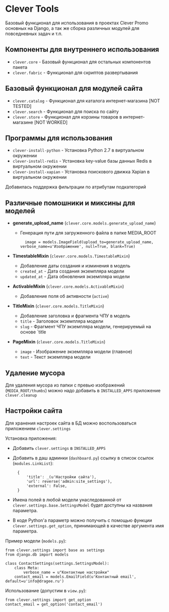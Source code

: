 Clever Tools
============

Базовый функционал для использования в проектах Clever Promo основных на Django,
а так же сборка различных модулей для повседневных задач и т.п.

Компоненты для внутреннего использования
----------------------------------------

* `clever.core` - Базовый функционал для остальных компонентов пакета
* `clever.fabric` - Функционал для скриптов развертывания

Базовый функционал для модулей сайта
------------------------------------

* `clever.catalog` - Функционал для каталога интернет-магазина [NOT TESTED]
* `clever.search` - Функционал для поиска по сайту
* `clever.store` - Функционал для корзины товаров в интернет-магазине [NOT WORKED]

Программы для использования
---------------------------

* `clever-install-python` - Установка Python 2.7 в виртуальном окружении
* `clever-install-redis` - Установка key-value базы данных Redis в виртуальном окружении
* `clever-install-xapian` - Установка поискового движка Xapian в виртуальном окружении

Добавилась поддержка фильтрации по атрибутам подкатегорий

Различные помошники и миксины для моделей
-----------------------------------------

* **generate\_upload\_name** (`clever.core.models.generate_upload_name`)
    - Генерация пути для загруженного файла в папке MEDIA_ROOT

            image = models.ImageField(upload_to=generate_upload_name, verbose_name=u'Изображение', null=True, blank=True)

* **TimestableMixin** (`clever.core.models.TimestableMixin`)
    - Добавление даты создания и изминения в модель
    - `created_at` - Дата создания экземпляра модели
    - `updated_at` - Дата обновления экземпляра модели

* **ActivableMixin** (`clever.core.models.ActivableMixin`)
    - Добавление поля об активности (`active`)

* **TitleMixin** (`clever.core.models.TitleMixin`)
    - Добавление заголовка и фрагмента ЧПУ в модель
    - `title` - Заголовок экземпляра модели
    - `slug` - Фрагмент ЧПУ экземпляра модели, генерируемый на основе `title

* **PageMixin** (`clever.core.models.TitleMixin`)
    - `image` - Изображение экземпляра модели (главное)
    - `text` - Текст экземпляра модели

Удаление мусора
---------------

Для удаления мусора из папки с превью изображений (`MEDIA_ROOT/thumbs`) можно
надо добавить в `INSTALLED_APPS` приложение `clever.cleanup`

Настройки сайта
---------------

Для хранения настроек сайта в БД можно воспользоваться приложением `clever.settings`

Установка приложения:

* Добавить `clever.settings` в `INSTALLED_APPS`
* Добавить в даш админки (`dashboard.py`) ссылку в список ссылок (`modules.LinkList`):

        {
            'title': _(u'Настройки сайта'),
            'url': reverse('admin:site_settings'),
            'external': False,
        }
* Имена полей в любой модели унаследованной от `clever.settings.base.SettingsModel`
  будет доступны ка названия параметра.
* В коде Python'а параметр можно получить с помощью функции `clever.settings.get_option`,
  принимающей в качестве аргумента имя параметра.

Пример модели (`models.py`):

    from clever.settings import base as settings
    from django.db import models

    class ContactSettings(settings.SettingsModel):
        class Meta:
            verbose_name = u"Контактные настройки"
        contact_email = models.EmailField(u'Контактный email', default=u'info@dragee.ru')

Использование (допустим в `view.py`):

    from clever.settings import get_option
    contact_email = get_option('contact_email')
